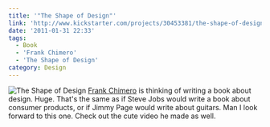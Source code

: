 ```yaml
---
title: '"The Shape of Design"'
link: 'http://www.kickstarter.com/projects/30453381/the-shape-of-design'
date: '2011-01-31 22:33'
tags:
  - Book
  - 'Frank Chimero'
  - 'The Shape of Design'
category: Design
---
```


![](http://www.frankchimero.com/dropbox/shapeofdesign/book.jpg "The Shape of Design") [Frank Chimero](http://frankchimero.com) is thinking of writing a book about design. Huge. That's the same as if Steve Jobs would write a book about consumer products, or if Jimmy Page would write about guitars. Man I look forward to this one. Check out the cute video he made as well.
